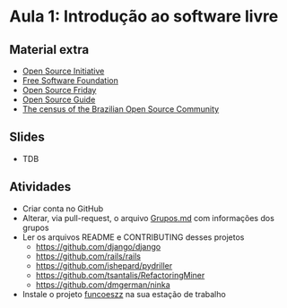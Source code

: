 # Aula 1: Introdução ao software livre

## Material extra

- [Open Source Initiative](https://opensource.org/)
- [Free Software Foundation](https://www.fsf.org/)
- [Open Source Friday](https://opensourcefriday.com/)
- [Open Source Guide](https://opensource.guide/)
- [The census of the Brazilian Open Source Community](http://gustavopinto.org/lost+found/oss2014.pdf)

## Slides

- TDB

## Atividades
- Criar conta no GitHub
- Alterar, via pull-request, o arquivo [Grupos.md](Grupos.md) com informações dos grupos
- Ler os arquivos README e CONTRIBUTING desses projetos
  - https://github.com/django/django
  - https://github.com/rails/rails
  - https://github.com/ishepard/pydriller
  - https://github.com/tsantalis/RefactoringMiner
  - https://github.com/dmgerman/ninka
- Instale o projeto [funcoeszz](https://github.com/funcoeszz/funcoeszz/) na sua estação de trabalho
